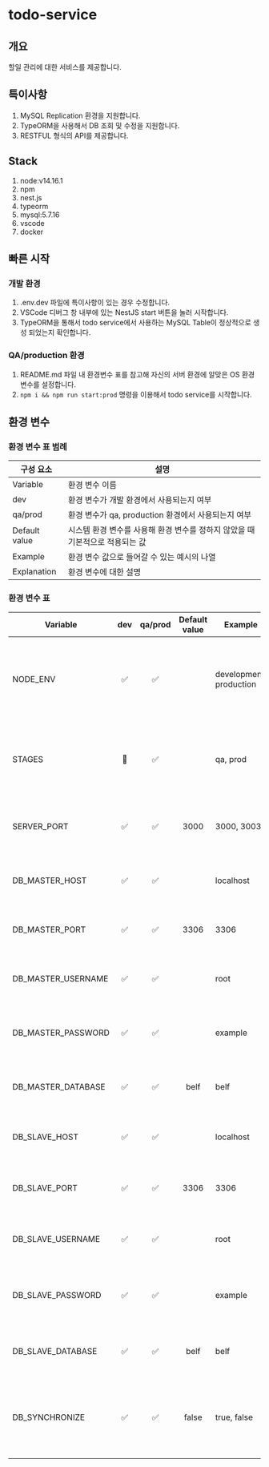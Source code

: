 # todo-service

## 개요

할일 관리에 대한 서비스를 제공합니다.

## 특이사항

1. MySQL Replication 환경을 지원합니다.
1. TypeORM을 사용해서 DB 조회 및 수정을 지원합니다.
1. RESTFUL 형식의 API를 제공합니다.

## Stack

1. node:v14.16.1
1. npm
1. nest.js
1. typeorm
1. mysql:5.7.16
1. vscode
1. docker

## 빠른 시작

### 개발 환경

1. .env.dev 파일에 특이사항이 있는 경우 수정합니다.
1. VSCode 디버그 창 내부에 있는 NestJS start 버튼을 눌러 시작합니다.
1. TypeORM을 통해서 todo service에서 사용하는 MySQL Table이 정상적으로 생성 되었는지 확인합니다.

### QA/production 환경

1. README.md 파일 내 환경변수 표를 참고해 자신의 서버 환경에 알맞은 OS 환경변수를 설정합니다.
1. `npm i && npm run start:prod` 명령을 이용해서 todo service를 시작합니다.

## 환경 변수

### 환경 변수 표 범례

| 구성 요소     | 설명                                                                          |
| ------------- | ----------------------------------------------------------------------------- |
| Variable      | 환경 변수 이름                                                                |
| dev           | 환경 변수가 개발 환경에서 사용되는지 여부                                     |
| qa/prod       | 환경 변수가 qa, production 환경에서 사용되는지 여부                           |
| Default value | 시스템 환경 변수를 사용해 환경 변수를 정하지 않았을 때 기본적으로 적용되는 값 |
| Example       | 환경 변수 값으로 들어갈 수 있는 예시의 나열                                   |
| Explanation   | 환경 변수에 대한 설명                                                         |

### 환경 변수 표

| Variable           | dev | qa/prod | Default value | Example                 | Explanation                                                                         |
| ------------------ | :-: | :-----: | :-----------: | ----------------------- | ----------------------------------------------------------------------------------- |
| NODE_ENV           | ✅  |   ✅    |               | development, production | `NodeJS 실행 환경` 을 설정하는 값으로, 미리 선언한 npm 스크립트로 값이 설정됩니다.  |
| STAGES             | 🚫  |   ✅    |               | qa, prod                | `k8s에서` 실행 환경에 맞는 svc를 연결 및 디버깅을 위해 사용되는 값입니다.           |
| SERVER_PORT        | ✅  |   ✅    |     3000      | 3000, 3003              | `HTTP listen port`를 지정하기 위해서 사용되는 값입니다.                             |
| DB_MASTER_HOST     | ✅  |   ✅    |               | localhost               | `DB 주소`로 `MASTER 환경`에서 사용되는 값입니다.                                    |
| DB_MASTER_PORT     | ✅  |   ✅    |     3306      | 3306                    | `DB port`로 `MASTER 환경`에서 사용되는 값입니다.                                    |
| DB_MASTER_USERNAME | ✅  |   ✅    |               | root                    | `DB 계정명`으로 `MASTER 환경`에서 사용되는 값입니다.                                |
| DB_MASTER_PASSWORD | ✅  |   ✅    |               | example                 | `DB 계정의 비밀번호`로 `MASTER 환경`에서 사용되는 값입니다.                         |
| DB_MASTER_DATABASE | ✅  |   ✅    |     belf      | belf                    | `DB명`으로 `MASTER 환경`에서 사용되는 값입니다.                                     |
| DB_SLAVE_HOST      | ✅  |   ✅    |               | localhost               | `DB 주소`로 `SLAVE 환경`에서 사용되는 값입니다.                                     |
| DB_SLAVE_PORT      | ✅  |   ✅    |     3306      | 3306                    | `DB port`로 `SLAVE 환경`에서 사용되는 값입니다.                                     |
| DB_SLAVE_USERNAME  | ✅  |   ✅    |               | root                    | `DB 계정명`으로 `SLAVE 환경`에서 사용되는 값입니다.                                 |
| DB_SLAVE_PASSWORD  | ✅  |   ✅    |               | example                 | `DB 계정의 비밀번호`로 `SLAVE 환경`에서 사용되는 값입니다.                          |
| DB_SLAVE_DATABASE  | ✅  |   ✅    |     belf      | belf                    | `DB명`으로 `SLAVE 환경`에서 사용되는 값입니다.                                      |
| DB_SYNCHRONIZE     | ✅  |   ✅    |     false     | true, false             | DB 스키마와 entity 코드의 `자동 동기화(기존 스키마의 정보가 삭제됨)` 설정 값입니다. |
